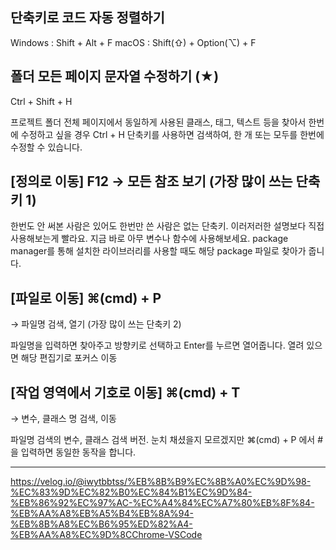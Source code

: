 ## 단축키로 코드 자동 정렬하기 

Windows : Shift + Alt + F
macOS : Shift(⇧) + Option(⌥) + F


## 폴더 모든 페이지 문자열 수정하기 (★)

Ctrl + Shift + H 

프로젝트 폴더 전체 페이지에서 동일하게 사용된 클래스, 태그, 텍스트 등을 찾아서 한번에 수정하고 싶을 경우 Ctrl + H 단축키를 사용하면 검색하여, 한 개 또는 모두를 한번에 수정할 수 있습니다.
        
## [정의로 이동] F12 → 모든 참조 보기 (가장 많이 쓰는 단축키 1)

한번도 안 써본 사람은 있어도 한번만 쓴 사람은 없는 단축키. 이러저러한 설명보다 직접 사용해보는게 빨라요. 지금 바로 아무 변수나 함수에 사용해보세요. package manager를 통해 설치한 라이브러리를 사용할 때도 해당 package 파일로 찾아가 줍니다.

## [파일로 이동] ⌘(cmd) + P 

→ 파일명 검색, 열기 (가장 많이 쓰는 단축키 2)

파일명을 입력하면 찾아주고 방향키로 선택하고 Enter를 누르면 열어줍니다. 열려 있으면 해당 편집기로 포커스 이동


## [작업 영역에서 기호로 이동] ⌘(cmd) + T 

→ 변수, 클래스 명 검색, 이동

파일명 검색의 변수, 클래스 검색 버전. 눈치 채셨을지 모르겠지만 ⌘(cmd) + P 에서 #을 입력하면 동일한 동작을 합니다.



---
https://velog.io/@iwytbbtss/%EB%8B%B9%EC%8B%A0%EC%9D%98-%EC%83%9D%EC%82%B0%EC%84%B1%EC%9D%84-%EB%86%92%EC%97%AC-%EC%A4%84%EC%A7%80%EB%8F%84-%EB%AA%A8%EB%A5%B4%EB%8A%94-%EB%8B%A8%EC%B6%95%ED%82%A4-%EB%AA%A8%EC%9D%8CChrome-VSCode